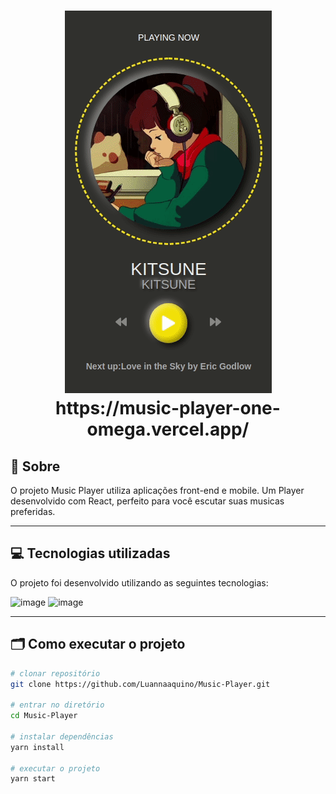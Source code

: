 <h1 align="center">
    <img alt="Readme" title="Readme" src="./MusicPlayer.gif">
    https://music-player-one-omega.vercel.app/
</h1>

## 📌 Sobre
O projeto Music Player utiliza aplicações front-end e mobile. Um Player desenvolvido com React, perfeito para você escutar suas musicas preferidas.

---

## 💻 Tecnologias utilizadas
O projeto foi desenvolvido utilizando as seguintes tecnologias:

![image](https://camo.githubusercontent.com/76fbcc2b8eda3d26d881c9719074ec0af04410fdc2fb02438ffb72535046fb6b/68747470733a2f2f696d672e736869656c64732e696f2f62616467652f72656163742d6170702532302d2532333230323332612e7376673f267374796c653d666f722d7468652d626164676526636f6c6f723d363064646639266c6f676f3d7265616374266c6f676f436f6c6f723d253233363144414642)
![image](https://img.shields.io/badge/styled--components-DB7093?style=for-the-badge&logo=styled-components&logoColor=white)

---

## 🗂 Como executar o projeto

```bash
# clonar repositório
git clone https://github.com/Luannaaquino/Music-Player.git

# entrar no diretório
cd Music-Player

# instalar dependências
yarn install

# executar o projeto
yarn start
```
